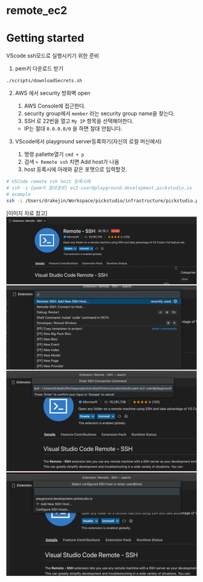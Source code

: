 # remote_ec2

# Getting started
VScode ssh모드로 실행시키기 위한 준비

1. pem키 다운로드 받기

``` bash
./scripts/downloadSecrets.sh
```

2. AWS 에서 security 방화벽 open
    1. AWS Console에 접근한다.
    2. security group에서 `member` 라는 security group name을 찾는다.
    3. SSH 로 22번을 열고 `My IP` 항목을 선택해야한다.
      - IP는 절대 `0.0.0.0/0` 을 하면 절대 안됩니다.

3. VScode에서 playground server등록하기(자신의 로컬 머신에서)
    1. 명령 pallette열기 `cmd + p`
    2. 검색 `> Remote ssh` 치면 Add host가 나옴
    3. host 등록시에 아래와 같은 포맷으로 입력할것.
``` bash
# VSCode remote ssh host 등록시에
# ssh -i {pem키 절대경로} ec2-user@playground.development.pickstudio.io
# example
ssh -i /Users/drakejin/Workspace/pickstudio/infrastructure/pickstudio.pem ec2-user@playground.development.pickstudio.io
```

[이미지 자료 참고]
![images](./docs/_images/vscode_ssh_1.png)
![images](./docs/_images/vscode_ssh_2.png)
![images](./docs/_images/vscode_ssh_3.png)
![images](./docs/_images/vscode_ssh_4.png)
